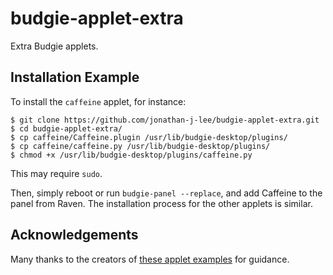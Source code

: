 # budgie-applet-extra

Extra Budgie applets.

## Installation Example

To install the `caffeine` applet, for instance:

```shell
$ git clone https://github.com/jonathan-j-lee/budgie-applet-extra.git
$ cd budgie-applet-extra/
$ cp caffeine/Caffeine.plugin /usr/lib/budgie-desktop/plugins/
$ cp caffeine/caffeine.py /usr/lib/budgie-desktop/plugins/
$ chmod +x /usr/lib/budgie-desktop/plugins/caffeine.py
```

This may require `sudo`.

Then, simply reboot or run `budgie-panel --replace`, and add Caffeine to the panel from Raven. The installation process for the other applets is similar.

## Acknowledgements

Many thanks to the creators of [these applet examples](https://github.com/budgie-desktop/budgie-desktop-examples) for guidance.

